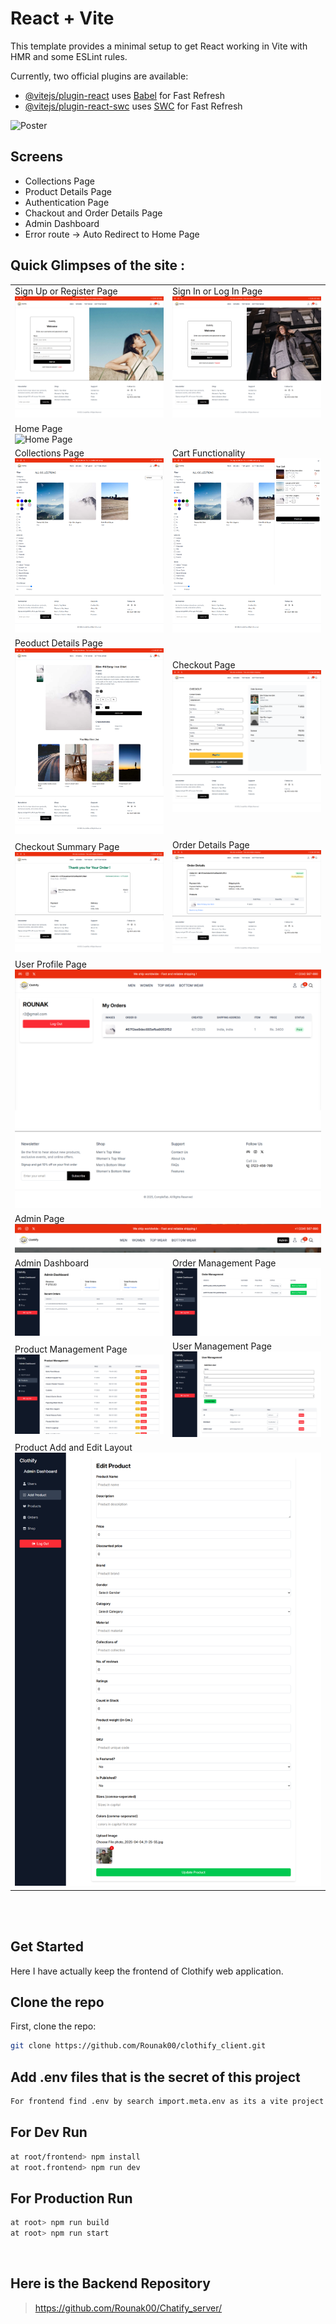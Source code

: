 # React + Vite

This template provides a minimal setup to get React working in Vite with HMR and some ESLint rules.

Currently, two official plugins are available:

- [@vitejs/plugin-react](https://github.com/vitejs/vite-plugin-react/blob/main/packages/plugin-react/README.md) uses [Babel](https://babeljs.io/) for Fast Refresh
- [@vitejs/plugin-react-swc](https://github.com/vitejs/vite-plugin-react-swc) uses [SWC](https://swc.rs/) for Fast Refresh

<img src="./preview/poster.png" alt="Poster"/>

 <br />

## Screens
- Collections Page
- Product Details Page
- Authentication Page
- Chackout and Order Details Page 
- Admin Dashboard
- Error route -> Auto Redirect to Home Page
  <br />

## Quick Glimpses of the site :
<table>
  <tr>
    <td>Sign Up or Register Page <br/><img src="./preview/register.png" alt="Register Page" /></td>
    <td>Sign In or Log In Page<br/><img src="./preview/login.png" alt="Login Page" /></td>
  </tr>
  <tr>
    <td colspan="2">Home Page<br/> <img src="./preview/home.png" alt="Home Page" /></td>
  </tr>
  <tr>
    <td>Collections Page <br/><img src="./preview/collections.png" alt="Collections Page" /></td>
    <td>Cart Functionality <br/><img src="./preview/cart.png" alt="Cart Functionality" /></td>
  </tr>
  <tr>
    <td>Peoduct Details Page <br/><img src="./preview/product-details.png" alt="Product Deails Page" /></td>
    <td>Checkout Page <br/><img src="./preview/checkout.png" alt="Checkout Page" /></td>
  </tr>
 <tr>
    <td>Checkout Summary Page <br/><img src="./preview/buy.png" alt="Checkout Summary Page" /></td>
    <td>Order Details Page <br/><img src="./preview/order-details.png" alt="Order Details Page" /></td>
  </tr>
 <tr>
    <td colspan="2">User Profile Page<br/> <img src="./preview/profile.png" alt="User Profile Page" /></td>
  </tr>
 <tr>
    <td colspan="2">Admin Page<br/> <img src="./preview/admin-nav.png" alt="Admin Navbar" /></td>
  </tr>
 <tr>
    <td>Admin Dashboard <br/><img src="./preview/admin-dashboard.png" alt="Admin Dashboard" /></td>
    <td>Order Management Page <br/><img src="./preview/orders-management.png" alt="Order Management Page" /></td>
  </tr>
 <tr>
    <td>Product Management Page <br/><img src="./preview/product-management.png" alt="Product Management Page" /></td>
    <td>User Management Page <br/><img src="./preview/user-management.png" alt="User Management Page" /></td>
  </tr>
<tr>
    <td colspan="2">Product Add and Edit Layout<br/> <img src="./preview/product-add.png" alt="Add Product Page" /></td>
  </tr>
 </table>
<br/>
<br/>

## Get Started
Here I have actually keep the frontend of Clothify web application.

## Clone the repo
First, clone the repo:

```bash
git clone https://github.com/Rounak00/clothify_client.git
```

## Add .env files that is the secret of this project
```bash
For frontend find .env by search import.meta.env as its a vite project
```

## For Dev Run
```bash
at root/frontend> npm install
at root.frontend> npm run dev
```

## For Production Run
```bash
at root> npm run build
at root> npm run start
```

<br/>

## Here is the Backend Repository 
> https://github.com/Rounak00/Chatify_server/
<br/>
